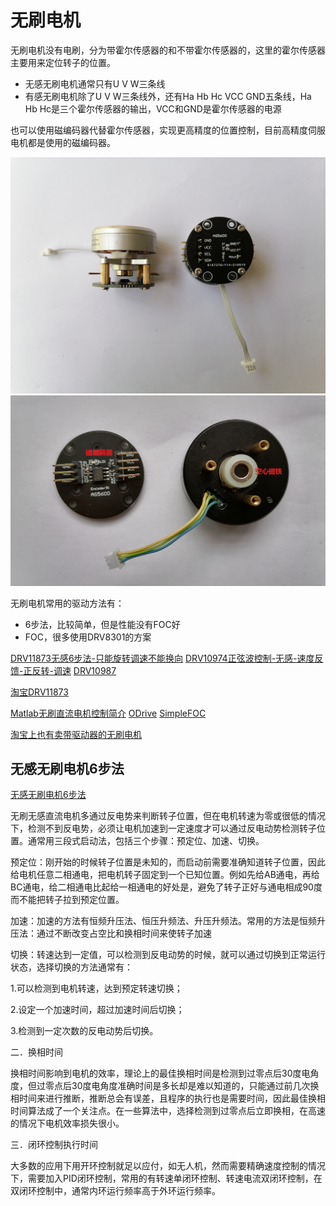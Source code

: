 
# 无刷电机

无刷电机没有电刷，分为带霍尔传感器的和不带霍尔传感器的，这里的霍尔传感器主要用来定位转子的位置。

* 无感无刷电机通常只有U V W三条线
* 有感无刷电机除了U V W三条线外，还有Ha Hb Hc VCC GND五条线，Ha Hb Hc是三个霍尔传感器的输出，VCC和GND是霍尔传感器的电源

也可以使用磁编码器代替霍尔传感器，实现更高精度的位置控制，目前高精度伺服电机都是使用的磁编码器。

![](img/BLDC/BLDC_00.jpg)
![](img/BLDC/BLDC_01.png)


无刷电机常用的驱动方法有：

* 6步法，比较简单，但是性能没有FOC好
* FOC，很多使用DRV8301的方案


[DRV11873无感6步法-只能旋转调速不能换向](https://www.ti.com/product/DRV11873)
[DRV10974正弦波控制-无感-速度反馈-正反转-调速](https://www.ti.com/product/DRV10974)
[DRV10987](https://www.ti.com/product/DRV10987)


[淘宝DRV11873](https://detail.tmall.com/item.htm?spm=a230r.1.14.8.19465899HrcncU&id=604320055041&cm_id=140105335569ed55e27b&abbucket=14)

[Matlab无刷直流电机控制简介](https://ww2.mathworks.cn/campaigns/offers/brushless-dc-motors-introduction.html)
[ODrive](https://odriverobotics.com/)
[SimpleFOC](https://github.com/simplefoc)


[淘宝上也有卖带驱动器的无刷电机](https://item.taobao.com/item.htm?spm=a230r.1.14.35.7466181a9zKHSn&id=532666126398&ns=1&abbucket=14#detail)

## 无感无刷电机6步法

[无感无刷电机6步法](http://www.elecfans.com/kongzhijishu/sifuyukongzhi/1293967.html)

无刷无感直流电机多通过反电势来判断转子位置，但在电机转速为零或很低的情况下，检测不到反电势，必须让电机加速到一定速度才可以通过反电动势检测转子位置。通常用三段式启动法，包括三个步骤：预定位、加速、切换。

预定位：刚开始的时候转子位置是未知的，而启动前需要准确知道转子位置，因此给电机任意二相通电，把电机转子固定到一个已知位置。例如先给AB通电，再给BC通电，给二相通电比起给一相通电的好处是，避免了转子正好与通电相成90度而不能把转子拉到预定位置。

加速：加速的方法有恒频升压法、恒压升频法、升压升频法。常用的方法是恒频升压法：通过不断改变占空比和换相时间来使转子加速

切换：转速达到一定值，可以检测到反电动势的时候，就可以通过切换到正常运行状态，选择切换的方法通常有：

1.可以检测到电机转速，达到预定转速切换；

2.设定一个加速时间，超过加速时间后切换；

3.检测到一定次数的反电动势后切换。

二．换相时间

换相时间影响到电机的效率，理论上的最佳换相时间是检测到过零点后30度电角度，但过零点后30度电角度准确时间是多长却是难以知道的，只能通过前几次换相时间来进行推断，推断总会有误差，且程序的执行也是需要时间，因此最佳换相时间算法成了一个关注点。在一些算法中，选择检测到过零点后立即换相，在高速的情况下电机效率损失很小。

三．闭环控制执行时间

大多数的应用下用开环控制就足以应付，如无人机，然而需要精确速度控制的情况下，需要加入PID闭环控制，常用的有转速单闭环控制、转速电流双闭环控制，在双闭环控制中，通常内环运行频率高于外环运行频率。